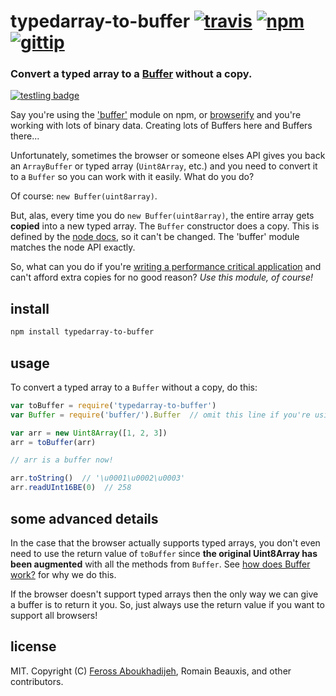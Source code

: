 # typedarray-to-buffer [![travis](http://img.shields.io/travis/feross/typedarray-to-buffer.svg)](https://travis-ci.org/feross/typedarray-to-buffer) [![npm](http://img.shields.io/npm/v/typedarray-to-buffer.svg)](https://npmjs.org/package/typedarray-to-buffer) [![gittip](http://img.shields.io/gittip/feross.svg)](https://www.gittip.com/feross/)

### Convert a typed array to a [Buffer](https://github.com/feross/buffer) without a copy.

[![testling badge](https://ci.testling.com/feross/buffer.png)](https://ci.testling.com/feross/buffer)

Say you're using the ['buffer'](https://github.com/feross/buffer) module on npm, or
[browserify](http://browserify.org/) and you're working with lots of binary data.
Creating lots of Buffers here and Buffers there...

Unfortunately, sometimes the browser or someone elses API gives you back an
`ArrayBuffer` or typed array (`Uint8Array`, etc.) and you need to convert it to a
`Buffer` so you can work with it easily. What do you do?

Of course: `new Buffer(uint8array)`.

But, alas, every time you do `new Buffer(uint8array)`, the entire array gets **copied** into
a new typed array. The `Buffer` constructor does a copy. This is defined by the
[node docs](http://nodejs.org/api/buffer.html), so it can't be changed. The 'buffer'
module matches the node API exactly.

So, what can you do if you're
[writing a performance critical application](https://github.com/feross/buffer/issues/22)
and can't afford extra copies for no good reason? *Use this module, of course!*

## install

```bash
npm install typedarray-to-buffer
```

## usage

To convert a typed array to a `Buffer` without a copy, do this:

```js
var toBuffer = require('typedarray-to-buffer')
var Buffer = require('buffer/').Buffer  // omit this line if you're using `browserify`

var arr = new Uint8Array([1, 2, 3])
arr = toBuffer(arr)

// arr is a buffer now!

arr.toString()  // '\u0001\u0002\u0003'
arr.readUInt16BE(0)  // 258
```

## some advanced details

In the case that the browser actually supports typed arrays, you don't even need to use
the return value of `toBuffer` since **the original Uint8Array has been augmented**
with all the methods from `Buffer`. See
[how does Buffer work?](https://github.com/feross/buffer#how-does-it-work) for why we do
this.

If the browser doesn't support typed arrays then the only way we can give a buffer is to
return it you. So, just always use the return value if you want to support all browsers!

## license

MIT. Copyright (C) [Feross Aboukhadijeh](http://feross.org), Romain Beauxis, and other contributors.
